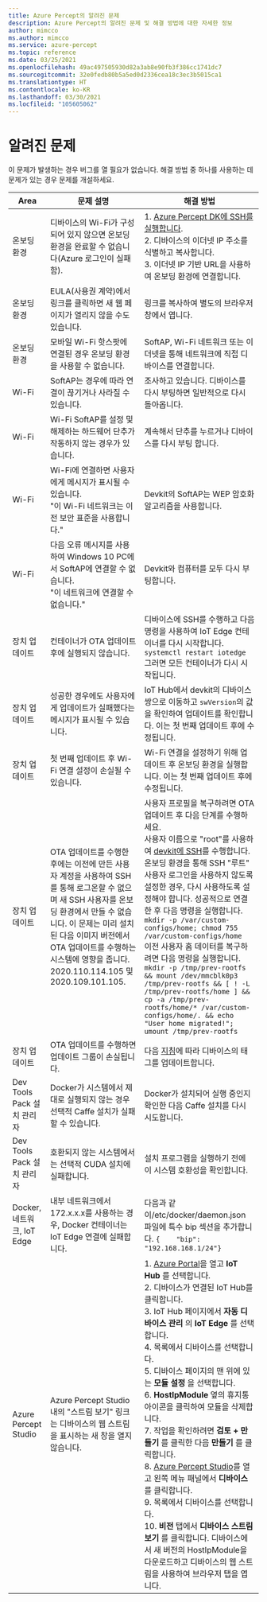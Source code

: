 ```yaml
---
title: Azure Percept의 알려진 문제
description: Azure Percept의 알려진 문제 및 해결 방법에 대한 자세한 정보
author: mimcco
ms.author: mimcco
ms.service: azure-percept
ms.topic: reference
ms.date: 03/25/2021
ms.openlocfilehash: 49ac497505930d82a3ab8e90fb3f386cc1741dc7
ms.sourcegitcommit: 32e0fedb80b5a5ed0d2336cea18c3ec3b5015ca1
ms.translationtype: HT
ms.contentlocale: ko-KR
ms.lasthandoff: 03/30/2021
ms.locfileid: "105605062"
---
```

# <a name="known-issues"></a>알려진 문제

이 문제가 발생하는 경우 버그를 열 필요가 없습니다. 해결 방법 중 하나를 사용하는 데 문제가 있는 경우 문제를 개설하세요.

|Area|문제 설명|해결 방법|
|-------|---------|---------|
| 온보딩 환경 | 디바이스의 Wi-Fi가 구성되어 있지 않으면 온보딩 환경을 완료할 수 없습니다(Azure 로그인이 실패함). | 1. [Azure Percept DK에 SSH를 실행합니다](./how-to-ssh-into-percept-dk.md). <br> 2. 디바이스의 이더넷 IP 주소를 식별하고 복사합니다. <br> 3. 이더넷 IP 기반 URL을 사용하여 온보딩 환경에 연결합니다. |
| 온보딩 환경 | EULA(사용권 계약)에서 링크를 클릭하면 새 웹 페이지가 열리지 않을 수도 있습니다. | 링크를 복사하여 별도의 브라우저 창에서 엽니다. |
| 온보딩 환경 | 모바일 Wi-Fi 핫스팟에 연결된 경우 온보딩 환경을 사용할 수 없습니다. | SoftAP, Wi-Fi 네트워크 또는 이더넷을 통해 네트워크에 직접 디바이스를 연결합니다. |
| Wi-Fi | SoftAP는 경우에 따라 연결이 끊기거나 사라질 수 있습니다. | 조사하고 있습니다.  디바이스를 다시 부팅하면 일반적으로 다시 돌아옵니다. |
| Wi-Fi | Wi-Fi SoftAP를 설정 및 해제하는 하드웨어 단추가 작동하지 않는 경우가 있습니다. | 계속해서 단추를 누르거나 디바이스를 다시 부팅 합니다. |
| Wi-Fi | Wi-Fi에 연결하면 사용자에게 메시지가 표시될 수 있습니다. <br> "이 Wi-Fi 네트워크는 이전 보안 표준을 사용합니다." | Devkit의 SoftAP는 WEP 암호화 알고리즘을 사용합니다. |
| Wi-Fi | 다음 오류 메시지를 사용하여 Windows 10 PC에서 SoftAP에 연결할 수 없습니다. <br> "이 네트워크에 연결할 수 없습니다." | Devkit와 컴퓨터를 모두 다시 부팅합니다. |
| 장치 업데이트 | 컨테이너가 OTA 업데이트 후에 실행되지 않습니다. | 디바이스에 SSH를 수행하고 다음 명령을 사용하여 IoT Edge 컨테이너를 다시 시작합니다. `systemctl restart iotedge` 그러면 모든 컨테이너가 다시 시작됩니다. |
| 장치 업데이트 | 성공한 경우에도 사용자에게 업데이트가 실패했다는 메시지가 표시될 수 있습니다. | IoT Hub에서 devkit의 디바이스 쌍으로 이동하고 `swVersion`의 값을 확인하여 업데이트를 확인합니다. 이는 첫 번째 업데이트 후에 수정됩니다. |
| 장치 업데이트 | 첫 번째 업데이트 후 Wi-Fi 연결 설정이 손실될 수 있습니다. | Wi-Fi 연결을 설정하기 위해 업데이트 후 온보딩 환경을 실행합니다. 이는 첫 번째 업데이트 후에 수정됩니다. |
| 장치 업데이트 | OTA 업데이트를 수행한 후에는 이전에 만든 사용자 계정을 사용하여 SSH를 통해 로그온할 수 없으며 새 SSH 사용자를 온보딩 환경에서 만들 수 없습니다. 이 문제는 미리 설치된 다음 이미지 버전에서 OTA 업데이트를 수행하는 시스템에 영향을 줍니다. 2020.110.114.105 및 2020.109.101.105. | 사용자 프로필을 복구하려면 OTA 업데이트 후 다음 단계를 수행하세요. <br> 사용자 이름으로 "root"를 사용하여 [devkit에 SSH](./how-to-ssh-into-percept-dk.md)를 수행합니다. 온보딩 환경을 통해 SSH "루트" 사용자 로그인을 사용하지 않도록 설정한 경우, 다시 사용하도록 설정해야 합니다. 성공적으로 연결한 후 다음 명령을 실행합니다. <br> ```mkdir -p /var/custom-configs/home; chmod 755 /var/custom-configs/home``` <br> 이전 사용자 홈 데이터를 복구하려면 다음 명령을 실행합니다. <br> ```mkdir -p /tmp/prev-rootfs && mount /dev/mmcblk0p3 /tmp/prev-rootfs && [ ! -L /tmp/prev-rootfs/home ] && cp -a /tmp/prev-rootfs/home/* /var/custom-configs/home/. && echo "User home migrated!"; umount /tmp/prev-rootfs``` |
| 장치 업데이트 | OTA 업데이트를 수행하면 업데이트 그룹이 손실됩니다. | 다음 [지침](./how-to-update-over-the-air.md#create-a-device-update-group)에 따라 디바이스의 태그를 업데이트합니다. |
| Dev Tools Pack 설치 관리자 | Docker가 시스템에서 제대로 실행되지 않는 경우 선택적 Caffe 설치가 실패할 수 있습니다. | Docker가 설치되어 실행 중인지 확인한 다음 Caffe 설치를 다시 시도합니다. |
| Dev Tools Pack 설치 관리자 | 호환되지 않는 시스템에서는 선택적 CUDA 설치에 실패합니다. | 설치 프로그램을 실행하기 전에 이 시스템 호환성을 확인합니다. |
| Docker, 네트워크, IoT Edge | 내부 네트워크에서 172.x.x.x를 사용하는 경우, Docker 컨테이너는 IoT Edge 연결에 실패합니다. | 다음과 같이/etc/docker/daemon.json 파일에 특수 bip 섹션을 추가합니다. `{    "bip": "192.168.168.1/24"}` |
|Azure Percept Studio | Azure Percept Studio 내의 "스트림 보기" 링크는 디바이스의 웹 스트림을 표시하는 새 창을 열지 않습니다. | 1. [Azure Portal](https://portal.azure.com)을 열고 **IoT Hub** 를 선택합니다. <br> 2. 디바이스가 연결된 IoT Hub를 클릭합니다. <br> 3. IoT Hub 페이지에서 **자동 디바이스 관리** 의 **IoT Edge** 를 선택합니다. <br> 4. 목록에서 디바이스를 선택합니다. <br> 5. 디바이스 페이지의 맨 위에 있는 **모듈 설정** 을 선택합니다. <br> 6. **HostIpModule** 옆의 휴지통 아이콘을 클릭하여 모듈을 삭제합니다. <br> 7. 작업을 확인하려면 **검토 + 만들기** 를 클릭한 다음 **만들기** 를 클릭합니다. <br> 8. [Azure Percept Studio](https://go.microsoft.com/fwlink/?linkid=2135819)를 열고 왼쪽 메뉴 패널에서 **디바이스** 를 클릭합니다. <br> 9. 목록에서 디바이스를 선택합니다. <br> 10. **비전** 탭에서 **디바이스 스트림 보기** 를 클릭합니다. 디바이스에서 새 버전의 HostIpModule을 다운로드하고 디바이스의 웹 스트림을 사용하여 브라우저 탭을 엽니다. |